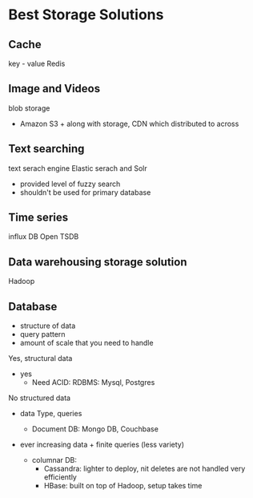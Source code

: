 # Best Storage Solutions

## Cache

key - value
Redis

## Image and Videos

blob storage

- Amazon S3 + along with storage, CDN which distributed to across

## Text searching

text serach engine
Elastic serach and Solr

- provided level of fuzzy search
- shouldn't be used for primary database

## Time series

influx DB
Open TSDB

## Data warehousing storage solution

Hadoop

## Database

- structure of data
- query pattern
- amount of scale that you need to handle

Yes, structural data

- yes
  - Need ACID: RDBMS: Mysql, Postgres

No structured data

- data Type, queries

  - Document DB: Mongo DB, Couchbase

- ever increasing data + finite queries (less variety)
  - columnar DB:
    - Cassandra: lighter to deploy, nit deletes are not handled very efficiently
    - HBase: built on top of Hadoop, setup takes time
